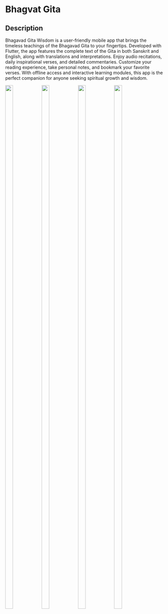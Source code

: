 # Bhagvat Gita

## Description

Bhagavad Gita Wisdom is a user-friendly mobile app that brings the timeless teachings of the Bhagavad Gita to your fingertips. Developed with Flutter, the app features the complete text of the Gita in both Sanskrit and English, along with translations and interpretations. Enjoy audio recitations, daily inspirational verses, and detailed commentaries. Customize your reading experience, take personal notes, and bookmark your favorite verses. With offline access and interactive learning modules, this app is the perfect companion for anyone seeking spiritual growth and wisdom.


<img src="https://github.com/user-attachments/assets/840a70c5-af34-48f8-9d9f-655b54538c2c" height=65% width="22%">
<img src="https://github.com/user-attachments/assets/fd999d68-8e6c-4333-a31b-4c27ec25da6a" height=65% width="22%">
<img src="https://github.com/user-attachments/assets/b202cb28-1c08-4a7a-8ef2-0befab2d187d" height=65% width="22%">
<img src="https://github.com/user-attachments/assets/800fb8c7-6aa8-4beb-9473-3f7edad3d75f" height=65% width="22%">


